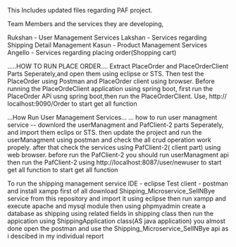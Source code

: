 This Includes updated files regarding PAF project.

Team Members and the services they are developing,

Rukshan - User Management Services
Lakshan - Services regarding Shipping Detail Management
Kasun - Product Management Services
Angello - Services regarding placing order(Shopping cart)

.....HOW TO RUN PLACE ORDER....
Extract PlaceOrder and PlaceOrderClient Parts Seperately,and open them using eclipse or STS. Then test the PlaceOrder using Postman and PlaceOrder client using browser. Before running the PlaceOrdeClient application using spring boot, first run the PlaceOrder APi usng spring boot,then run the PlaceOrderClient.
Use, http:// localhost:9090/Order     to start get all function


 ...How Run User Management Services...
... how to run user managment service --
downlord the userManagment and PafClient-2 parts Seperately, and import them eclips or STS. then update the project and run the userManagment using postman and check the all crud operation work propely. after that check the services using PafClient-2( client part) using web browser. 
before run the  PafClient-2 you should run userManagment api
then run the PafClient-2 using http://localhost:8087/user/newuser  to start get all function to start get all function

To run the shipping management service 
IDE - eclipse
Test client - postman
and install xampp
first of all download Shipping_Microservice_SellNBye service from this repository and import it using eclipse then run xampp and execute
apache and mysql module then using phpmyadmin create a database as shipping using related fields in shipping class then run the appication
using ShippingApplication class(AS java application) you almost done open the postman and use the Shipping_Microservice_SellNBye api as i descibed in my individual report
